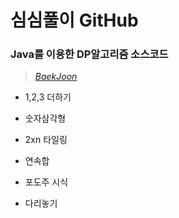 # 심심풀이 GitHub

### Java를 이용한 DP알고리즘 소스코드

>*[BaekJoon](https://www.acmicpc.net/problem/tag/다이나믹%20프로그래밍)*
 * 1,2,3 더하기
 
 * 숫자삼각형
 
 * 2xn 타일링
 
 * 연속합
 
 * 포도주 시식
 
 * 다리놓기
